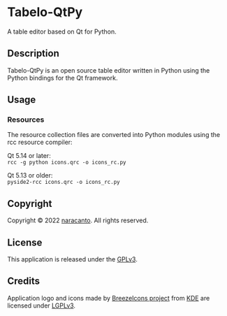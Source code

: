 
# Tabelo-QtPy

A table editor based on Qt for Python.


## Description

Tabelo-QtPy is an open source table editor written in Python using the Python bindings for the Qt framework.


## Usage


### Resources

The resource collection files are converted into Python modules using the rcc resource compiler:  

Qt 5.14 or later:  
```rcc -g python icons.qrc -o icons_rc.py```  

Qt 5.13 or older:  
```pyside2-rcc icons.qrc -o icons_rc.py```  


## Copyright

Copyright &copy; 2022 [naracanto](https://naracanto.github.io). All rights reserved.


## License

This application is released under the [GPLv3](https://www.gnu.org/licenses/gpl-3.0.en.html).


## Credits

Application logo and icons made by [BreezeIcons project](https://api.kde.org/frameworks/breeze-icons/html/index.html) from [KDE](https://kde.org)
are licensed under [LGPLv3](https://www.gnu.org/licenses/lgpl-3.0.en.html).
